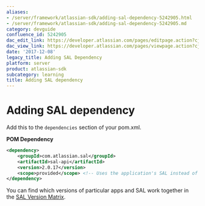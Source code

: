 ```yaml
---
aliases:
- /server/framework/atlassian-sdk/adding-sal-dependency-5242905.html
- /server/framework/atlassian-sdk/adding-sal-dependency-5242905.md
category: devguide
confluence_id: 5242905
dac_edit_link: https://developer.atlassian.com/pages/editpage.action?cjm=wozere&pageId=5242905
dac_view_link: https://developer.atlassian.com/pages/viewpage.action?cjm=wozere&pageId=5242905
date: '2017-12-08'
legacy_title: Adding SAL Dependency
platform: server
product: atlassian-sdk
subcategory: learning
title: Adding SAL dependency
---
```

# Adding SAL dependency

Add this to the `dependencies` section of your pom.xml.

**POM Dependency**

``` xml
<dependency>
    <groupId>com.atlassian.sal</groupId>
    <artifactId>sal-api</artifactId>
    <version>2.0.17</version>
    <scope>provided</scope> <!-- Uses the application's SAL instead of bundling it into the plugin. -->
</dependency>
```

You can find which versions of particular apps and SAL work together in the [SAL Version Matrix](/server/framework/atlassian-sdk/sal-version-matrix).




































































































































































































































































































